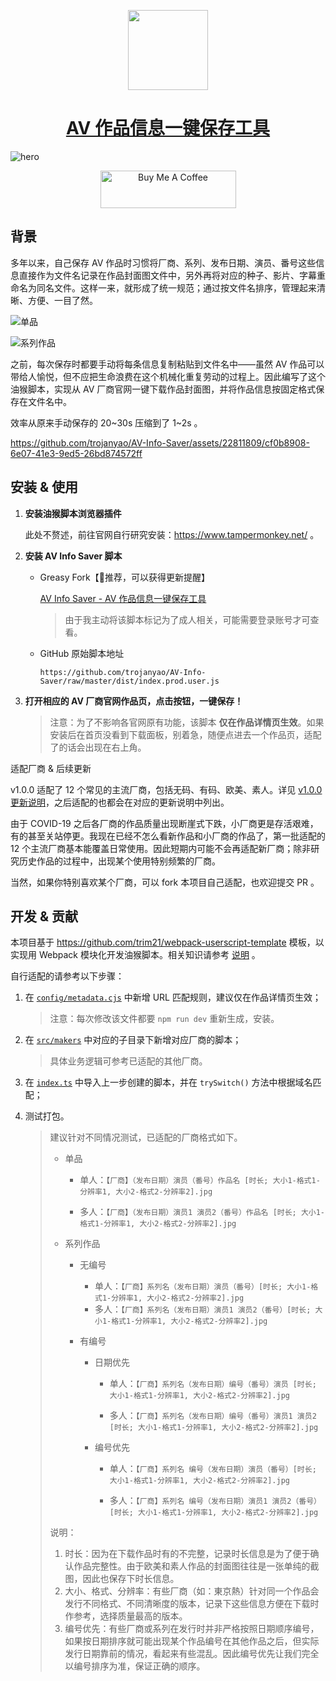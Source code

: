 <p align="center">
  <a href="https://github.com/trojanyao/AV-Info-Saver">
    <picture>
      <source media="(prefers-color-scheme: dark)" srcset="https://github.com/trojanyao/AV-Info-Saver/blob/master/readme/assets/icon.png">
      <img src="https://github.com/trojanyao/AV-Info-Saver/blob/master/readme/assets/icon.png" height="128">
    </picture>
    <h1 align="center">AV 作品信息一键保存工具</h1>
  </a>
</p>

![hero](https://github.com/trojanyao/AV-Info-Saver/blob/master/readme/assets/hero.png)

<p align="center">
  <a href="https://www.buymeacoffee.com/trojanyao" target="_blank"><img src="https://cdn.buymeacoffee.com/buttons/v2/default-yellow.png" alt="Buy Me A Coffee" style="height: 60px !important;width: 217px !important;" ></a>
</p>

## 背景

多年以来，自己保存 AV 作品时习惯将厂商、系列、发布日期、演员、番号这些信息直接作为文件名记录在作品封面图文件中，另外再将对应的种子、影片、字幕重命名为同名文件。这样一来，就形成了统一规范；通过按文件名排序，管理起来清晰、方便、一目了然。

![单品](https://github.com/trojanyao/AV-Info-Saver/blob/master/readme/assets/finder-single.png)

![系列作品](https://github.com/trojanyao/AV-Info-Saver/blob/master/readme/assets/finder-series.png)

之前，每次保存时都要手动将每条信息复制粘贴到文件名中——虽然 AV 作品可以带给人愉悦，但不应把生命浪费在这个机械化重复劳动的过程上。因此编写了这个油猴脚本，实现从 AV 厂商官网一键下载作品封面图，并将作品信息按固定格式保存在文件名中。

效率从原来手动保存的 20\~30s 压缩到了 1\~2s 。

https://github.com/trojanyao/AV-Info-Saver/assets/22811809/cf0b8908-6e07-41e3-9ed5-26bd874572ff

## 安装 & 使用

1. **安装油猴脚本浏览器插件**

   此处不赘述，前往官网自行研究安装：https://www.tampermonkey.net/ 。

2. **安装 AV Info Saver 脚本**

   - Greasy Fork【🥇推荐，可以获得更新提醒】

     [AV Info Saver - AV 作品信息一键保存工具](https://greasyfork.org/zh-CN/scripts/482729-av-info-saver-av-作品信息一键保存工具)

     > 由于我主动将该脚本标记为了成人相关，可能需要登录账号才可查看。

   - GitHub 原始脚本地址

     ```
     https://github.com/trojanyao/AV-Info-Saver/raw/master/dist/index.prod.user.js
     ```

3. **打开相应的 AV 厂商官网作品页，点击按钮，一键保存！**

   > 注意：为了不影响各官网原有功能，该脚本 **仅在作品详情页生效**。如果安装后在首页没看到下载面板，别着急，随便点进去一个作品页，适配了的话会出现在右上角。

</details>

适配厂商 & 后续更新

v1.0.0 适配了 12 个常见的主流厂商，包括无码、有码、欧美、素人。详见 [v1.0.0 更新说明](https://github.com/trojanyao/AV-Info-Saver/releases/tag/v1.0.0)，之后适配的也都会在对应的更新说明中列出。

由于 COVID-19 之后各厂商的作品质量出现断崖式下跌，小厂商更是存活艰难，有的甚至关站停更。我现在已经不怎么看新作品和小厂商的作品了，第一批适配的 12 个主流厂商基本能覆盖日常使用。因此短期内可能不会再适配新厂商；除非研究历史作品的过程中，出现某个使用特别频繁的厂商。

当然，如果你特别喜欢某个厂商，可以 fork 本项目自己适配，也欢迎提交 PR 。

## 开发 & 贡献
本项目基于 https://github.com/trim21/webpack-userscript-template 模板，以实现用 Webpack 模块化开发油猴脚本。相关知识请参考 [说明](https://github.com/trojanyao/AV-Info-Saver/tree/master/readme/readme.cn.md) 。

自行适配的请参考以下步骤：

1. 在 [`config/metadata.cjs`](https://github.com/trojanyao/AV-Info-Saver/tree/master/config/metadata.cjs) 中新增 URL 匹配规则，建议仅在作品详情页生效；

   > 注意：每次修改该文件都要 `npm run dev` 重新生成，安装。

2. 在 [`src/makers`](https://github.com/trojanyao/AV-Info-Saver/tree/master/src/makers) 中对应的子目录下新增对应厂商的脚本；

   > 具体业务逻辑可参考已适配的其他厂商。

3. 在 [`index.ts`](https://github.com/trojanyao/AV-Info-Saver/tree/master/src/index.ts) 中导入上一步创建的脚本，并在 `trySwitch()` 方法中根据域名匹配；

4. 测试打包。

   > 建议针对不同情况测试，已适配的厂商格式如下。
   >
   > - 单品
   >
   >   - 单人：`【厂商】（发布日期）演员（番号）作品名 [时长; 大小1-格式1-分辨率1, 大小2-格式2-分辨率2].jpg`
   >
   >   - 多人：`【厂商】（发布日期）演员1 演员2（番号）作品名 [时长; 大小1-格式1-分辨率1, 大小2-格式2-分辨率2].jpg`
   >
   > - 系列作品
   >
   >   - 无编号
   >
   >     - 单人：`【厂商】系列名（发布日期）演员（番号）[时长; 大小1-格式1-分辨率1, 大小2-格式2-分辨率2].jpg`
   >     - 多人：`【厂商】系列名（发布日期）演员1 演员2（番号）[时长; 大小1-格式1-分辨率1, 大小2-格式2-分辨率2].jpg`
   >
   >   - 有编号
   >
   >     - 日期优先
   >
   >       - 单人：`【厂商】系列名（发布日期）编号（番号）演员 [时长; 大小1-格式1-分辨率1, 大小2-格式2-分辨率2].jpg`
   >
   >       - 多人：`【厂商】系列名（发布日期）编号（番号）演员1 演员2 [时长; 大小1-格式1-分辨率1, 大小2-格式2-分辨率2].jpg`
   >
   >     - 编号优先
   >
   >       - 单人：`【厂商】系列名 编号（发布日期）演员（番号）[时长; 大小1-格式1-分辨率1, 大小2-格式2-分辨率2].jpg`
   >
   >       - 多人：`【厂商】系列名 编号（发布日期）演员1 演员2（番号）[时长; 大小1-格式1-分辨率1, 大小2-格式2-分辨率2].jpg`
   >
   > 说明：
   >
   > 1. 时长：因为在下载作品时有的不完整，记录时长信息是为了便于确认作品完整性。由于欧美和素人作品的封面图往往是一张单纯的截图，因此也保存下时长信息。
   > 2. 大小、格式、分辨率：有些厂商（如：東京熱）针对同一个作品会发行不同格式、不同清晰度的版本，记录下这些信息方便在下载时作参考，选择质量最高的版本。
   > 3. 编号优先：有些厂商或系列在发行时并非严格按照日期顺序编号，如果按日期排序就可能出现某个作品编号在其他作品之后，但实际发行日期靠前的情况，看起来有些混乱。因此编号优先让我们完全以编号排序为准，保证正确的顺序。

</details>

